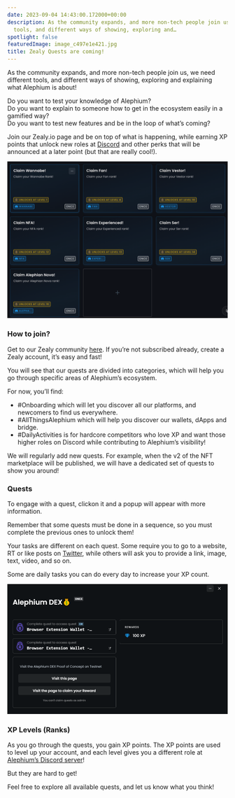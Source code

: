 ```yaml
---
date: 2023-09-04 14:43:00.172000+00:00
description: As the community expands, and more non-tech people join us, we need different
  tools, and different ways of showing, exploring and…
spotlight: false
featuredImage: image_c497e1e421.jpg
title: Zealy Quests are coming!
---
```


As the community expands, and more non-tech people join us, we need different tools, and different ways of showing, exploring and explaining what Alephium is about!

Do you want to test your knowledge of Alephium?   
Do you want to explain to someone how to get in the ecosystem easily in a gamified way?  
Do you want to test new features and be in the loop of what’s coming?

Join our Zealy.io page and be on top of what is happening, while earning XP points that unlock new roles at <a href="http://alephium.org/discord" class="markup--anchor markup--p-anchor" data-href="http://alephium.org/discord" rel="noopener" target="_blank">Discord</a> and other perks that will be announced at a later point (but that are really cool!).

![](image_bbba10fd77.jpg)

### How to join?

Get to our Zealy community <a href="https://zealy.io/c/alephium" class="markup--anchor markup--p-anchor" data-href="https://zealy.io/c/alephium" rel="noopener" target="_blank">here</a>. If you’re not subscribed already, create a Zealy account, it’s easy and fast!

You will see that our quests are divided into categories, which will help you go through specific areas of Alephium’s ecosystem.

For now, you’ll find:

- \#Onboarding which will let you discover all our platforms, and newcomers to find us everywhere.
- \#AllThingsAlephium which will help you discover our wallets, dApps and bridge.
- \#DailyActivities is for hardcore competitors who love XP and want those higher roles on Discord while contributing to Alephium’s visibility!

We will regularly add new quests. For example, when the v2 of the NFT marketplace will be published, we will have a dedicated set of quests to show you around!

### Quests

To engage with a quest, clickon it and a popup will appear with more information.

Remember that some quests must be done in a sequence, so you must complete the previous ones to unlock them!

Your tasks are different on each quest. Some require you to go to a website, RT or like posts on <a href="https://twitter.com/alephium" class="markup--anchor markup--p-anchor" data-href="https://twitter.com/alephium" rel="noopener" target="_blank">Twitter</a>, while others will ask you to provide a link, image, text, video, and so on.

Some are daily tasks you can do every day to increase your XP count.

![](image_8021934bfc.jpg)

### XP Levels (Ranks)

As you go through the quests, you gain XP points. The XP points are used to level up your account, and each level gives you a different role at <a href="http://alephium.org/discord" class="markup--anchor markup--p-anchor" data-href="http://alephium.org/discord" rel="noopener" target="_blank">Alephium’s Discord server</a>!

But they are hard to get!

Feel free to explore all available quests, and let us know what you think!
